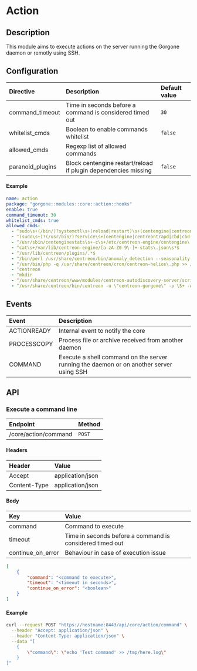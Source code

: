 # Action

## Description

This module aims to execute actions on the server running the Gorgone daemon or remotly using SSH.

## Configuration

| Directive        | Description                                                    | Default value |
| :--------------- | :------------------------------------------------------------- | :------------ |
| command_timeout  | Time in seconds before a command is considered timed out       | `30`          |
| whitelist_cmds   | Boolean to enable commands whitelist                           | `false`       |
| allowed_cmds     | Regexp list of allowed commands                                |               |
| paranoid_plugins | Block centengine restart/reload if plugin dependencies missing | `false`       |

#### Example

```yaml
name: action
package: "gorgone::modules::core::action::hooks"
enable: true
command_timeout: 30
whitelist_cmds: true
allowed_cmds:
  - ^sudo\s+(/bin/)?systemctl\s+(reload|restart)\s+(centengine|centreontrapd|cbd)\s*$
  - ^(sudo\s+)?(/usr/bin/)?service\s+(centengine|centreontrapd|cbd|cbd-sql)\s+(reload|restart)\s*$
  - ^/usr/sbin/centenginestats\s+-c\s+/etc/centreon-engine/centengine\.cfg\s*$
  - ^cat\s+/var/lib/centreon-engine/[a-zA-Z0-9\-]+-stats\.json\s*$
  - ^/usr/lib/centreon/plugins/.*$
  - ^/bin/perl /usr/share/centreon/bin/anomaly_detection --seasonality >> /var/log/centreon/anomaly_detection\.log 2>&1\s*$
  - ^/usr/bin/php -q /usr/share/centreon/cron/centreon-helios\.php >> /var/log/centreon-helios\.log 2>&1\s*$
  - ^centreon
  - ^mkdir
  - ^/usr/share/centreon/www/modules/centreon-autodiscovery-server/script/run_save_discovered_host
  - ^/usr/share/centreon/bin/centreon -u \"centreon-gorgone\" -p \S+ -w -o CentreonWorker -a processQueue$
```

## Events

| Event       | Description                                                                             |
| :---------- | :-------------------------------------------------------------------------------------- |
| ACTIONREADY | Internal event to notify the core                                                       |
| PROCESSCOPY | Process file or archive received from another daemon                                    |
| COMMAND     | Execute a shell command on the server running the daemon or on another server using SSH |

## API

### Execute a command line

| Endpoint             | Method |
| :------------------- | :----- |
| /core/action/command | `POST` |

#### Headers

| Header       | Value            |
| :----------- | :--------------- |
| Accept       | application/json |
| Content-Type | application/json |

#### Body

| Key               | Value                                                    |
| :---------------- | :------------------------------------------------------- |
| command           | Command to execute                                       |
| timeout           | Time in seconds before a command is considered timed out |
| continue_on_error | Behaviour in case of execution issue                     |

```json
[
    {
        "command": "<command to execute>",
        "timeout": "<timeout in seconds>",
        "continue_on_error": "<boolean>"
    }
]
```

#### Example

```bash
curl --request POST "https://hostname:8443/api/core/action/command" \
  --header "Accept: application/json" \
  --header "Content-Type: application/json" \
  --data "[
    {
        \"command\": \"echo 'Test command' >> /tmp/here.log\"
    }
]"
```
